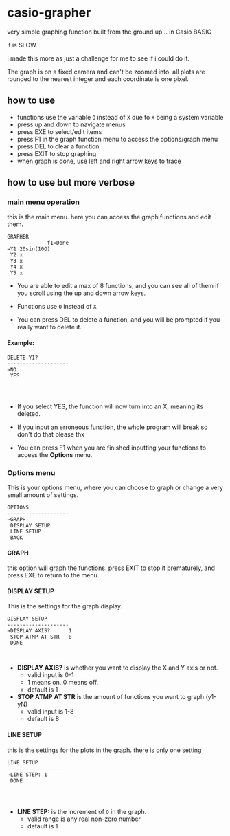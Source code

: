 # casio-grapher
very simple graphing function built from the ground up... in Casio BASIC

it is SLOW.

i made this more as just a challenge for me to see if i could do it.

The graph is on a fixed camera and can't be zoomed into. all plots are rounded to the nearest integer and each coordinate is one pixel.

## how to use

- functions use the variable `O` instead of `X` due to `X` being a system variable
- press up and down to navigate menus
- press EXE to select/edit items
- press F1 in the graph function menu to access the options/graph menu
- press DEL to clear a function
- press EXIT to stop graphing
- when graph is done, use left and right arrow keys to trace




## how to use but more verbose

### main menu operation
this is the main menu. here you can access the graph functions and edit them.
``` 
GRAPHER
-------------f1=Done
→Y1 20sin(10O)
 Y2 x
 Y3 x
 Y4 x
 Y5 x
```
- You are able to edit a max of 8 functions, and you can see all of them if you scroll using the up and down arrow keys.
- Functions use `O` instead of `X`

- You can press DEL to delete a function, and you will be prompted if you really want to delete it.

#### Example:
  
```
DELETE Y1?
--------------------
→NO
 YES


 
```

- If you select YES, the function will now turn into an X, meaning its deleted.

- If you input an erroneous function, the whole program will break so don't do that please thx

- You can press F1 when you are finished inputting your functions to access the **Options** menu.

### Options menu

This is your options menu, where you can choose to graph or change a very small amount of settings.

```
OPTIONS
--------------------
→GRAPH
 DISPLAY SETUP
 LINE SETUP
 BACK

```

#### GRAPH
this option will graph the functions. press EXIT to stop it prematurely, and press EXE to return to the menu.

#### DISPLAY SETUP
This is the settings for the graph display.

```
DISPLAY SETUP
--------------------
→DISPLAY AXIS?      1
 STOP ATMP AT STR   8
 DONE
 
 
```
- **DISPLAY AXIS?** is whether you want to display the X and Y axis or not.
  - valid input is 0-1
  - 1 means on, 0 means off.
  - default is 1
- **STOP ATMP AT STR** is the amount of functions you want to graph (y1-yN)
  - valid input is 1-8
  - default is 8
  
#### LINE SETUP
this is the settings for the plots in the graph. there is only one setting

```
LINE SETUP
--------------------
→LINE STEP: 1
 DONE
 

 
```

- **LINE STEP:** is the increment of `O` in the graph.
  - valid range is any real non-zero number
  - default is 1
